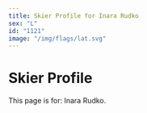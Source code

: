 ```yaml
---
title: Skier Profile for Inara Rudko
sex: "L"
id: "1121"
image: "/img/flags/lat.svg" 
---
```


# Skier Profile

This page is for: Inara Rudko.
    